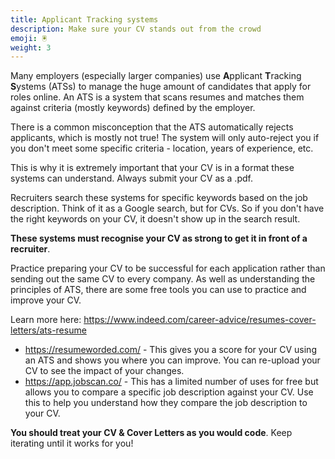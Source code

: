 ```yaml
---
title: Applicant Tracking systems
description: Make sure your CV stands out from the crowd
emoji: 🖲️
weight: 3
---
```


Many employers (especially larger companies) use **A**pplicant **T**racking **S**ystems (ATSs) to manage the huge amount of candidates that apply for roles online. An ATS is a system that scans resumes and matches them against criteria (mostly keywords) defined by the employer.  

There is a common misconception that the ATS automatically rejects applicants, which is mostly not true! The system will only auto-reject you if you don't meet some specific criteria - location, years of experience, etc. 

This is why it is extremely important that your CV is in a format these systems can understand. Always submit your CV as a .pdf. 

Recruiters search these systems for specific keywords based on the job description. Think of it as a Google search, but for CVs. So if you don't have the right keywords on your CV, it doesn't show up in the search result. 

**These systems must recognise your CV as strong to get it in front of a recruiter**.

Practice preparing your CV to be successful for each application rather than sending out the same CV to every company. As well as understanding the principles of ATS, there are some free tools you can use to practice and improve your CV.

Learn more here: https://www.indeed.com/career-advice/resumes-cover-letters/ats-resume

- https://resumeworded.com/ - This gives you a score for your CV using an ATS and shows you where you can improve. You can re-upload your CV to see the impact of your changes.
- https://app.jobscan.co/ - This has a limited number of uses for free but allows you to compare a specific job description against your CV. Use this to help you understand how they compare the job description to your CV.

**You should treat your CV & Cover Letters as you would code**. Keep iterating until it works for you!

